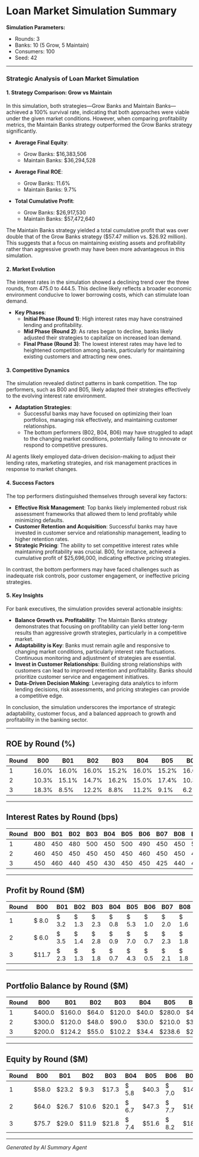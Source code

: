 # Loan Market Simulation Summary

**Simulation Parameters:**
- Rounds: 3
- Banks: 10 (5 Grow, 5 Maintain)
- Consumers: 100
- Seed: 42

---

### Strategic Analysis of Loan Market Simulation

#### 1. Strategy Comparison: Grow vs Maintain

In this simulation, both strategies—Grow Banks and Maintain Banks—achieved a 100% survival rate, indicating that both approaches were viable under the given market conditions. However, when comparing profitability metrics, the Maintain Banks strategy outperformed the Grow Banks strategy significantly.

- **Average Final Equity**: 
  - Grow Banks: $16,383,506
  - Maintain Banks: $36,294,528

- **Average Final ROE**: 
  - Grow Banks: 11.6%
  - Maintain Banks: 9.7%

- **Total Cumulative Profit**: 
  - Grow Banks: $26,917,530
  - Maintain Banks: $57,472,640

The Maintain Banks strategy yielded a total cumulative profit that was over double that of the Grow Banks strategy ($57.47 million vs. $26.92 million). This suggests that a focus on maintaining existing assets and profitability rather than aggressive growth may have been more advantageous in this simulation.

#### 2. Market Evolution

The interest rates in the simulation showed a declining trend over the three rounds, from 475.0 to 444.5. This decline likely reflects a broader economic environment conducive to lower borrowing costs, which can stimulate loan demand. 

- **Key Phases**:
  - **Initial Phase (Round 1)**: High interest rates may have constrained lending and profitability.
  - **Mid Phase (Round 2)**: As rates began to decline, banks likely adjusted their strategies to capitalize on increased loan demand.
  - **Final Phase (Round 3)**: The lowest interest rates may have led to heightened competition among banks, particularly for maintaining existing customers and attracting new ones.

#### 3. Competitive Dynamics

The simulation revealed distinct patterns in bank competition. The top performers, such as B00 and B05, likely adapted their strategies effectively to the evolving interest rate environment. 

- **Adaptation Strategies**: 
  - Successful banks may have focused on optimizing their loan portfolios, managing risk effectively, and maintaining customer relationships.
  - The bottom performers (B02, B04, B06) may have struggled to adapt to the changing market conditions, potentially failing to innovate or respond to competitive pressures.

AI agents likely employed data-driven decision-making to adjust their lending rates, marketing strategies, and risk management practices in response to market changes.

#### 4. Success Factors

The top performers distinguished themselves through several key factors:

- **Effective Risk Management**: Top banks likely implemented robust risk assessment frameworks that allowed them to lend profitably while minimizing defaults.
- **Customer Retention and Acquisition**: Successful banks may have invested in customer service and relationship management, leading to higher retention rates.
- **Strategic Pricing**: The ability to set competitive interest rates while maintaining profitability was crucial. B00, for instance, achieved a cumulative profit of $25,696,000, indicating effective pricing strategies.

In contrast, the bottom performers may have faced challenges such as inadequate risk controls, poor customer engagement, or ineffective pricing strategies.

#### 5. Key Insights

For bank executives, the simulation provides several actionable insights:

- **Balance Growth vs. Profitability**: The Maintain Banks strategy demonstrates that focusing on profitability can yield better long-term results than aggressive growth strategies, particularly in a competitive market.
- **Adaptability is Key**: Banks must remain agile and responsive to changing market conditions, particularly interest rate fluctuations. Continuous monitoring and adjustment of strategies are essential.
- **Invest in Customer Relationships**: Building strong relationships with customers can lead to improved retention and profitability. Banks should prioritize customer service and engagement initiatives.
- **Data-Driven Decision Making**: Leveraging data analytics to inform lending decisions, risk assessments, and pricing strategies can provide a competitive edge.

In conclusion, the simulation underscores the importance of strategic adaptability, customer focus, and a balanced approach to growth and profitability in the banking sector.

---

## ROE by Round (%)

| Round | B00 | B01 | B02 | B03 | B04 | B05 | B06 | B07 | B08 | B09 |
|-------|------|------|------|------|------|------|------|------|------|------|
|     1 | 16.0% | 16.0% | 16.0% | 15.2% | 16.0% | 15.2% | 16.0% | 16.8% | 16.0% | 15.2% |
|     2 | 10.3% | 15.1% | 14.7% | 16.2% | 15.0% | 17.4% | 10.3% | 16.3% | 15.9% | 9.9% |
|     3 | 18.3% | 8.5% | 12.2% | 8.8% | 11.2% | 9.1% | 6.2% | 12.8% | 13.1% | 6.0% |

---

## Interest Rates by Round (bps)

| Round | B00 | B01 | B02 | B03 | B04 | B05 | B06 | B07 | B08 | B09 |
|-------|------|------|------|------|------|------|------|------|------|------|
|     1 | 480 | 450 | 480 | 500 | 450 | 500 | 490 | 450 | 450 | 500 |
|     2 | 460 | 450 | 450 | 450 | 450 | 450 | 460 | 450 | 450 | 475 |
|     3 | 450 | 460 | 440 | 450 | 430 | 450 | 450 | 425 | 440 | 450 |

---

## Profit by Round ($M)

| Round | B00 | B01 | B02 | B03 | B04 | B05 | B06 | B07 | B08 | B09 |
|-------|------|------|------|------|------|------|------|------|------|------|
|     1 | $ 8.0 | $ 3.2 | $ 1.3 | $ 2.3 | $ 0.8 | $ 5.3 | $ 1.0 | $ 2.0 | $ 1.6 | $ 2.7 |
|     2 | $ 6.0 | $ 3.5 | $ 1.4 | $ 2.8 | $ 0.9 | $ 7.0 | $ 0.7 | $ 2.3 | $ 1.8 | $ 2.1 |
|     3 | $11.7 | $ 2.3 | $ 1.3 | $ 1.8 | $ 0.7 | $ 4.3 | $ 0.5 | $ 2.1 | $ 1.8 | $ 1.4 |

---

## Portfolio Balance by Round ($M)

| Round | B00 | B01 | B02 | B03 | B04 | B05 | B06 | B07 | B08 | B09 |
|-------|------|------|------|------|------|------|------|------|------|------|
|     1 | $400.0 | $160.0 | $64.0 | $120.0 | $40.0 | $280.0 | $48.0 | $96.0 | $80.0 | $144.0 |
|     2 | $300.0 | $120.0 | $48.0 | $90.0 | $30.0 | $210.0 | $36.0 | $72.0 | $60.0 | $108.0 |
|     3 | $200.0 | $124.2 | $55.0 | $102.2 | $34.4 | $238.6 | $24.0 | $83.3 | $68.7 | $72.0 |

---

## Equity by Round ($M)

| Round | B00 | B01 | B02 | B03 | B04 | B05 | B06 | B07 | B08 | B09 |
|-------|------|------|------|------|------|------|------|------|------|------|
|     1 | $58.0 | $23.2 | $ 9.3 | $17.3 | $ 5.8 | $40.3 | $ 7.0 | $14.0 | $11.6 | $20.7 |
|     2 | $64.0 | $26.7 | $10.6 | $20.1 | $ 6.7 | $47.3 | $ 7.7 | $16.3 | $13.4 | $22.8 |
|     3 | $75.7 | $29.0 | $11.9 | $21.8 | $ 7.4 | $51.6 | $ 8.2 | $18.4 | $15.2 | $24.2 |

---

*Generated by AI Summary Agent*
